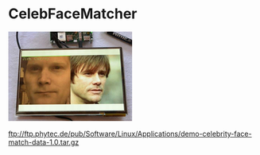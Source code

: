 # CelebFaceMatcher


![alt text](https://github.com/JanderHungrige/CelebFaceMatcher/blob/master/jandemo.png?raw=true)


ftp://ftp.phytec.de/pub/Software/Linux/Applications/demo-celebrity-face-match-data-1.0.tar.gz
